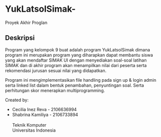# YukLatsolSimak-
Proyek Akhir Proglan

## Deskripsi
Program yang kelompok 9 buat adalah program YukLatsolSimak dimana program ini merupakan program yang diharapkan dapat membantu siswa yang akan mendaftar SIMAK UI dengan menyediakan soal-soal latihan SIMAK dan di akhir program akan menampilkan nilai dari peserta serta rekomendasi jurusan sesuai nilai yang didapatkan. 

Program ini mengimplementasikan file handling pada sign up & login admin serta linked list dalam bentuk penambahan, penyuntingan soal. Serta perhitungan skor menerapkan multiprogramming.

Created by:

+ Cecilia Inez Reva - 2106636994
+ Shabrina Kamiliya - 2106733894
<br /><br />Teknik Komputer
<br />Universitas Indonesia
